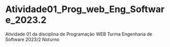 # Atividade01_Prog_web_Eng_Software_2023.2
Atividade 01 da disciplina de Programação WEB Turma Engenharia de Software 2023/2 Noturno

